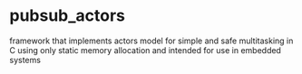 # pubsub_actors
framework that implements actors model for simple and safe multitasking in C using only static memory allocation and intended for use in embedded systems
